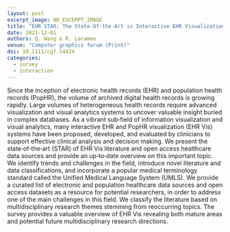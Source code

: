 ```yaml
---
layout: post
excerpt_image: NO_EXCERPT_IMAGE
title: "EHR STAR: The State‐Of‐the‐Art in Interactive EHR Visualization"
date: 2021-12-01
authors: Q. Wang & R. Laramee
venue: "Computer graphics forum (Print)"
doi: 10.1111/cgf.14424
categories:
  - survey
  - interaction
---
```

Since the inception of electronic health records (EHR) and population health records (PopHR), the volume of archived digital health records is growing rapidly. Large volumes of heterogeneous health records require advanced visualization and visual analytics systems to uncover valuable insight buried in complex databases. As a vibrant sub‐field of information visualization and visual analytics, many interactive EHR and PopHR visualization (EHR Vis) systems have been proposed, developed, and evaluated by clinicians to support effective clinical analysis and decision making. We present the state‐of‐the‐art (STAR) of EHR Vis literature and open access healthcare data sources and provide an up‐to‐date overview on this important topic. We identify trends and challenges in the field, introduce novel literature and data classifications, and incorporate a popular medical terminology standard called the Unified Medical Language System (UMLS). We provide a curated list of electronic and population healthcare data sources and open access datasets as a resource for potential researchers, in order to address one of the main challenges in this field. We classify the literature based on multidisciplinary research themes stemming from reoccurring topics. The survey provides a valuable overview of EHR Vis revealing both mature areas and potential future multidisciplinary research directions.
